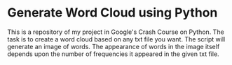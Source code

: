 # Generate Word Cloud using Python
This is a repository of my project in Google's Crash Course on Python. The task is to create a word cloud based on any txt file you want. The script will generate an image of words. The appearance of words in the image itself depends upon the number of frequencies it appeared in the given txt file.
